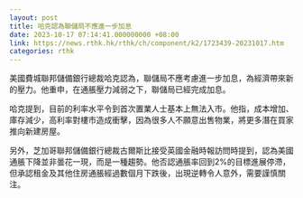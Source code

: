 ```yaml
---
layout: post
title: 哈克認為聯儲局不應進一步加息
date: 2023-10-17 07:14:41.000000000 +08:00
link: https://news.rthk.hk/rthk/ch/component/k2/1723439-20231017.htm
categories: rthk
---
```


美國費城聯邦儲備銀行總裁哈克認為，聯儲局不應考慮進一步加息，為經濟帶來新的壓力。他重申，在通脹壓力減弱之下，聯儲局已經完成加息。

哈克提到，目前的利率水平令到首次置業人士基本上無法入市。他指，成本增加、庫存減少，高利率對樓市造成衝擊，因為很多人不願意出售物業，將更多潛在買家推向新建房屋。

另外，芝加哥聯邦儲備銀行總裁古爾斯比接受英國金融時報訪問時提到，認為美國通脹下降並非曇花一現，而是一種趨勢。他否認通脹率回到2%的目標進展停滯，但承認租金及其他住房通脹經過數個月下跌後，出現逆轉令人意外，需要謹慎關注。
